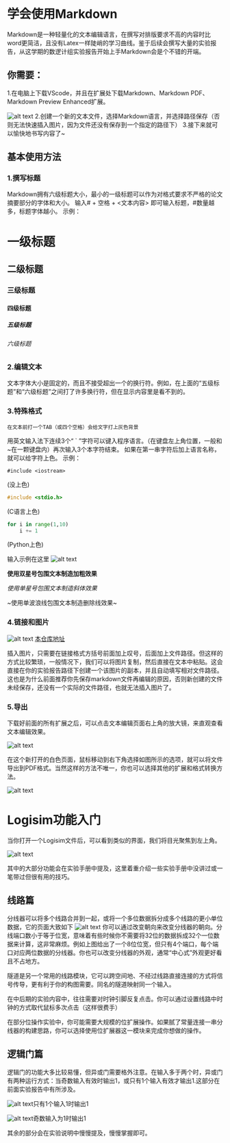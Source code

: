 # 学会使用Markdown
Markdown是一种轻量化的文本编辑语言，在撰写对排版要求不高的内容时比word更简洁，且没有Latex一样陡峭的学习曲线。鉴于后续会撰写大量的实验报告，从这学期的数逻计组实验报告开始上手Markdown会是个不错的开端。
## 你需要：
1.在电脑上下载VScode，并且在扩展处下载Markdown、Markdown PDF、Markdown Preview Enhanced扩展。

![alt text](image.png)
2.创建一个新的文本文件，选择Markdown语言，并选择路径保存（否则无法快速插入图片，因为文件还没有保存到一个指定的路径下）
3.接下来就可以愉快地书写内容了~

## 基本使用方法
### 1.撰写标题
Markdown拥有六级标题大小，最小的一级标题可以作为对格式要求不严格的论文摘要部分的字体和大小。
输入# + 空格 + <文本内容> 即可输入标题，#数量越多，标题字体越小。
示例：
# 一级标题
## 二级标题
### 三级标题
#### 四级标题
##### 五级标题





###### 六级标题

### 2.编辑文本
文本字体大小是固定的，而且不接受超出一个的换行符。例如，在上面的“五级标题”和“六级标题”之间打了许多换行符，但在显示内容里是看不到的。

### 3.特殊格式
    在文本前打一个TAB（或四个空格）会给文字打上灰色背景
用英文输入法下连续3个“ ` ”字符可以键入程序语言。（在键盘左上角位置，一般和~在一颗键盘内）再次输入3个本字符结束。
如果在第一串字符后加上语言名称，就可以给字符上色。
示例：

```
#include <iostream>
```
(没上色)

```C
#include <stdio.h>
```
(C语言上色)

```Python
for i in range(1,10)
    i += 1
```
(Python上色)

输入示例在这里
![alt text](image-1.png)

**使用双星号包围文本制造加粗效果**

*使用单星号包围文本制造斜体效果*

~使用单波浪线包围文本制造删除线效果~

### 4.链接和图片
![alt text](image-2.png)
[本仓库地址](https://github.com/RainstarYan/NJUCS_2024-Spring-DLCC-lab)

插入图片，只需要在链接格式方括号前面加上叹号，后面加上文件路径。但这样的方式比较繁琐，一般情况下，我们可以将图片复制，然后直接在文本中粘贴。这会直接在你的实验报告路径下创建一个该图片的副本，并且自动填写相对文件路径。这也是为什么前面推荐你先保存markdown文件再编辑的原因，否则新创建的文件未经保存，还没有一个实际的文件路径，也就无法插入图片了。

### 5.导出
下载好前面的所有扩展之后，可以点击文本编辑页面右上角的放大镜，来直观查看文本编辑效果。

![alt text](image-3.png)

在这个新打开的白色页面，鼠标移动到右下角选择如图所示的选项，就可以将文件导出到PDF格式。当然这样的方法不唯一，你也可以选择其他的扩展和格式转换方法。

![alt text](image-4.png)


# Logisim功能入门
当你打开一个Logisim文件后，可以看到类似的界面，我们将目光聚焦到左上角。

![alt text](image-5.png)

其中的大部分功能会在实验手册中提及，这里着重介绍一些实验手册中没讲过或一笔带过但很有用的技巧。

## 线路篇
分线器可以将多个线路合并到一起，或将一个多位数据拆分成多个线路的更小单位数据，它的页面大致如下
![alt text](image-7.png)
你可以通过改变朝向来改变分线器的朝向。分线端口数小于等于位宽，意味着有些时候你不需要将32位的数据拆成32个一位数据来计算，这非常麻烦。例如上图给出了一个8位位宽，但只有4个端口，每个端口对应两位数据的分线器。你也可以改变分线器的外观，通常“中心式”外观更好看且不占地方。

隧道是另一个常用的线路模块，它可以跨空间地、不经过线路直接连接的方式将信号传导，更有利于你的构图需要。同名的隧道映射同一个输入。

在中后期的实验内容中，往往需要对时钟引脚反复点击。你可以通过设置线路中时钟的方式取代鼠标多次点击（这样很费手）

在部分位操作实验中，你可能需要大规模的位扩展操作。如果腻了常量连接一串分线器的构建思路，你可以选择使用位扩展器这一模块来完成你想做的操作。

## 逻辑门篇
逻辑门的功能大多比较易懂，但异或门需要格外注意。在输入多于两个时，异或门有两种运行方式：当奇数输入有效时输出1，或只有1个输入有效才输出1.这部分在前面实验报告中有所涉及。

![alt text](d2eeb138df9889cfb1b4bcdaccd598f.jpg)只有1个输入1时输出1

![alt text](cc076285a2b8632e644d9fa73337942.jpg)奇数输入为1时输出1

其余的部分会在实验说明中慢慢提及，慢慢掌握即可。
